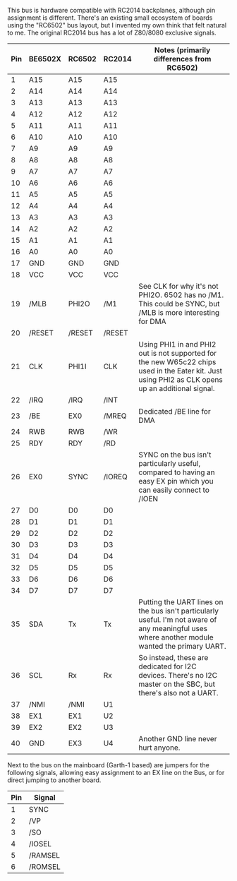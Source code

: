 This bus is hardware compatible 
with RC2014 backplanes, although pin assignment is different. There's an existing 
small ecosystem of boards using the "RC6502" bus layout, but I invented my own 
think that felt natural to me. The original RC2014 bus has a lot of Z80/8080 
exclusive signals.


|Pin|BE6502X|RC6502|RC2014|Notes (primarily differences from RC6502)|
|-----|-------|------|------|-----|
| 1|A15|A15|A15||
| 2|A14|A14|A14||
| 3|A13|A13|A13||
| 4|A12|A12|A12||
| 5|A11|A11|A11||
| 6|A10|A10|A10||
| 7|A9|A9|A9||
| 8|A8|A8|A8||
| 9|A7|A7|A7||
|10|A6|A6|A6||
|11|A5|A5|A5||
|12|A4|A4|A4||
|13|A3|A3|A3||
|14|A2|A2|A2||
|15|A1|A1|A1||
|16|A0|A0|A0||
|17|GND|GND|GND||
|18|VCC|VCC|VCC||
|19|/MLB|PHI2O|/M1|See CLK for why it's not PHI2O. 6502 has no /M1. This could be SYNC, but /MLB is more interesting for DMA|
|20|/RESET|/RESET|/RESET||
|21|CLK|PHI1I|CLK|Using PHI1 in and PHI2 out is not supported for the new W65c22 chips used in the Eater kit. Just using PHI2 as CLK opens up an additional signal.|
|22|/IRQ|/IRQ|/INT||
|23|/BE|EX0|/MREQ|Dedicated /BE line for DMA|
|24|RWB|RWB|/WR||
|25|RDY|RDY|/RD||
|26|EX0|SYNC|/IOREQ|SYNC on the bus isn't particularly useful, compared to having an easy EX pin which you can easily connect to /IOEN|
|27|D0|D0|D0||
|28|D1|D1|D1||
|29|D2|D2|D2||
|30|D3|D3|D3||
|31|D4|D4|D4||
|32|D5|D5|D5||
|33|D6|D6|D6||
|34|D7|D7|D7||
|35|SDA|Tx|Tx|Putting the UART lines on the bus isn't particularly useful. I'm not aware of any meaningful uses where another module wanted the primary UART.|
|36|SCL|Rx|Rx|So instead, these are dedicated for I2C devices. There's no I2C master on the SBC, but there's also not a UART.|
|37|/NMI|/NMI|U1||
|38|EX1|EX1|U2||
|39|EX2|EX2|U3||
|40|GND|EX3|U4|Another GND line never hurt anyone.|

Next to the bus on the mainboard (Garth-1 based) are jumpers for the following signals, allowing
easy assignment to an EX line on the Bus, or for direct jumping to another board.

|Pin|Signal|
|-|-|
|1|SYNC|
|2|/VP|
|3|/SO|
|4|/IOSEL|
|5|/RAMSEL|
|6|/ROMSEL|
